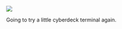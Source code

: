 ![](https://db-feed.s3.us-east-1.amazonaws.com/next-s3-uploads/04735a74-1283-4931-a55f-4950f86e0be1/IMG_3991%2520%281%29.jpg)

Going to try a little cyberdeck terminal again.